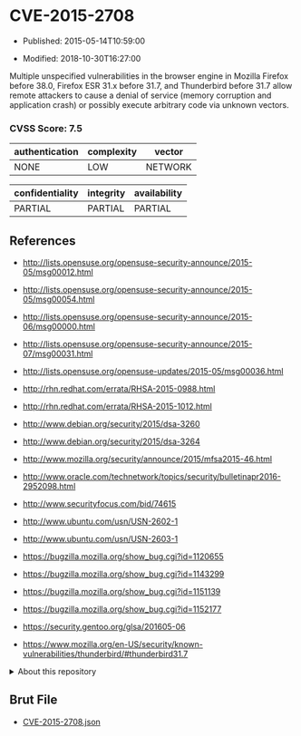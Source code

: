 # CVE-2015-2708

- Published: 2015-05-14T10:59:00

- Modified: 2018-10-30T16:27:00

Multiple unspecified vulnerabilities in the browser engine in Mozilla Firefox before 38.0, Firefox ESR 31.x before 31.7, and Thunderbird before 31.7 allow remote attackers to cause a denial of service (memory corruption and application crash) or possibly execute arbitrary code via unknown vectors.

### CVSS Score: **7.5**

| authentication | complexity | vector |
| --- | --- | --- |
| NONE | LOW | NETWORK |

| confidentiality | integrity | availability |
| --- | --- | --- |
| PARTIAL | PARTIAL | PARTIAL |

## References

* http://lists.opensuse.org/opensuse-security-announce/2015-05/msg00012.html

* http://lists.opensuse.org/opensuse-security-announce/2015-05/msg00054.html

* http://lists.opensuse.org/opensuse-security-announce/2015-06/msg00000.html

* http://lists.opensuse.org/opensuse-security-announce/2015-07/msg00031.html

* http://lists.opensuse.org/opensuse-updates/2015-05/msg00036.html

* http://rhn.redhat.com/errata/RHSA-2015-0988.html

* http://rhn.redhat.com/errata/RHSA-2015-1012.html

* http://www.debian.org/security/2015/dsa-3260

* http://www.debian.org/security/2015/dsa-3264

* http://www.mozilla.org/security/announce/2015/mfsa2015-46.html

* http://www.oracle.com/technetwork/topics/security/bulletinapr2016-2952098.html

* http://www.securityfocus.com/bid/74615

* http://www.ubuntu.com/usn/USN-2602-1

* http://www.ubuntu.com/usn/USN-2603-1

* https://bugzilla.mozilla.org/show_bug.cgi?id=1120655

* https://bugzilla.mozilla.org/show_bug.cgi?id=1143299

* https://bugzilla.mozilla.org/show_bug.cgi?id=1151139

* https://bugzilla.mozilla.org/show_bug.cgi?id=1152177

* https://security.gentoo.org/glsa/201605-06

* https://www.mozilla.org/en-US/security/known-vulnerabilities/thunderbird/#thunderbird31.7

<details>
<summary>About this repository</summary> 

  This repository is part of the project [Live Hack CVE](https://github.com/Live-Hack-CVE). Main website can be found [www.live-hack.org](https://www.live-hack.org) 
  
  Made by [Sn0wAlice](https://github.com/Sn0wAlice) for the people that care about security and need to have a feed of the latest CVEs. Hope you enjoy it, don't forget to star the repo and follow me on [Twitter](https://twitter.com/Sn0wAlice) and [Github](https://github.com/Sn0wAlice). And that is my [personnal website](https://www.alice-snow.me/)

  - [Home Page](https://github.com/Live-Hack-CVE)
  - [Framework](https://github.com/Live-Hack-CVE/cve-framework)
  - [CVE database](https://github.com/Live-Hack-CVE/full_database)
  - [Changelog](https://github.com/Live-Hack-CVE/Changelog)
</details>

## Brut File

* [CVE-2015-2708.json](https://raw.githubusercontent.com/Live-Hack-CVE/full_database/main/cves/2015/CVE-2015-2708.json)

